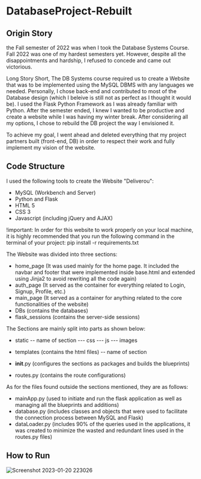 # DatabaseProject-Rebuilt

## Origin Story
the Fall semester of 2022 was when I took the Database Systems Course. Fall 2022 was one of my hardest semesters yet. However, despite all the disappointments
and hardship, I refused to concede and came out victorious.

Long Story Short, The DB Systems course required us to create a Website that was to be implemented using the MySQL DBMS with any languages we needed.
Personally, I chose back-end and contributed to most of the Database design (which I beleive is still not as perfect as I thought it would be).
I used the Flask Python Framework as I was already familiar with Python. After the semester ended, I knew I wanted to be productive and create a website
while I was having my winter break. After considering all my options, I chose to rebuild the DB project the way I envisioned it.

To achieve my goal, I went ahead and deleted everything that my project partners built (front-end, DB) in order to respect their work and fully implement 
my vision of the website.

## Code Structure
I used the following tools to create the Website "Deliverou":
  - MySQL (Workbench and Server)
  - Python and Flask
  - HTML 5
  - CSS 3
  - Javascript (including jQuery and AJAX)

!important: In order for this website to work properly on your local machine, it is highly recommended that you run the following command in the terminal of
your project: pip install -r requirements.txt

The Website was divided into three sections:
  - home_page (It was used mainly for the home page. It included the navbar and footer that were implemented inside base.html and extended using Jinja2 to avoid
                rewriting all the code again)
  - auth_page (It served as the container for everything related to Login, Signup, Profile, etc.)
  - main_page (It served as a container for anything related to the core functionalities of the website)
  - DBs (contains the databases)
  - flask_sessions (contains the server-side sessions)
 
The Sections are mainly split into parts as shown below:
  - static
    -- name of section
      --- css
      --- js
      --- images
      
  - templates (contains the html files)
    -- name of section
  
  - __init__.py (configures the sections as packages and builds the blueprints)
  - routes.py (contains the route configurations)

As for the files found outside the sections mentioned, they are as follows:
  - mainApp.py (used to initiate and run the flask application as well as managing all the blueprints and additions)
  - database.py (includes classes and objects that were used to facilitate the connection process between MySQL and Flask)
  - dataLoader.py (includes 90% of the queries used in the applications, it was created to minimize the wasted and redundant lines used in the routes.py files)

## How to Run


![Screenshot 2023-01-20 223026](https://user-images.githubusercontent.com/118010036/213799963-2ae158e9-427c-4451-8d74-6150080dc4a5.jpg)
